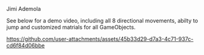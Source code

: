 Jimi Ademola

See below for a demo video, including all 8 directional movements, abilty to jump and customized matrials for all GameObjects.

https://github.com/user-attachments/assets/45b33d29-d7a3-4c71-937c-cd6f84d06bbe

